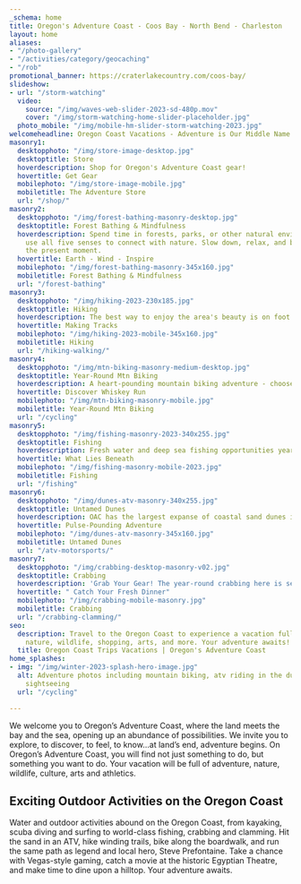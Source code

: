 ```yaml
---
_schema: home
title: Oregon's Adventure Coast - Coos Bay - North Bend - Charleston
layout: home
aliases:
- "/photo-gallery"
- "/activities/category/geocaching"
- "/rob"
promotional_banner: https://craterlakecountry.com/coos-bay/
slideshow:
- url: "/storm-watching"
  video:
    source: "/img/waves-web-slider-2023-sd-480p.mov"
    cover: "/img/storm-watching-home-slider-placeholder.jpg"
  photo_mobile: "/img/mobile-hm-slider-storm-watching-2023.jpg"
welcomeheadline: Oregon Coast Vacations - Adventure is Our Middle Name
masonry1:
  desktopphoto: "/img/store-image-desktop.jpg"
  desktoptitle: Store
  hoverdescription: Shop for Oregon's Adventure Coast gear!
  hovertitle: Get Gear
  mobilephoto: "/img/store-image-mobile.jpg"
  mobiletitle: The Adventure Store
  url: "/shop/"
masonry2:
  desktopphoto: "/img/forest-bathing-masonry-desktop.jpg"
  desktoptitle: Forest Bathing & Mindfulness
  hoverdescription: Spend time in forests, parks, or other natural environments and
    use all five senses to connect with nature. Slow down, relax, and be mindful of
    the present moment.
  hovertitle: Earth - Wind - Inspire
  mobilephoto: "/img/forest-bathing-masonry-345x160.jpg"
  mobiletitle: Forest Bathing & Mindfulness
  url: "/forest-bathing"
masonry3:
  desktopphoto: "/img/hiking-2023-230x185.jpg"
  desktoptitle: Hiking
  hoverdescription: The best way to enjoy the area's beauty is on foot.
  hovertitle: Making Tracks
  mobilephoto: "/img/hiking-2023-mobile-345x160.jpg"
  mobiletitle: Hiking
  url: "/hiking-walking/"
masonry4:
  desktopphoto: "/img/mtn-biking-masonry-medium-desktop.jpg"
  desktoptitle: Year-Round Mtn Biking
  hoverdescription: A heart-pounding mountain biking adventure - choose your challenge!
  hovertitle: Discover Whiskey Run
  mobilephoto: "/img/mtn-biking-masonry-mobile.jpg"
  mobiletitle: Year-Round Mtn Biking
  url: "/cycling"
masonry5:
  desktopphoto: "/img/fishing-masonry-2023-340x255.jpg"
  desktoptitle: Fishing
  hoverdescription: Fresh water and deep sea fishing opportunities year 'round.
  hovertitle: What Lies Beneath
  mobilephoto: "/img/fishing-masonry-mobile-2023.jpg"
  mobiletitle: Fishing
  url: "/fishing"
masonry6:
  desktopphoto: "/img/dunes-atv-masonry-340x255.jpg"
  desktoptitle: Untamed Dunes
  hoverdescription: OAC has the largest expanse of coastal sand dunes in North America.
  hovertitle: Pulse-Pounding Adventure
  mobilephoto: "/img/dunes-atv-masonry-345x160.jpg"
  mobiletitle: Untamed Dunes
  url: "/atv-motorsports/"
masonry7:
  desktopphoto: "/img/crabbing-desktop-masonry-v02.jpg"
  desktoptitle: Crabbing
  hoverdescription: 'Grab Your Gear! The year-round crabbing here is second to none.  '
  hovertitle: " Catch Your Fresh Dinner"
  mobilephoto: "/img/crabbing-mobile-masonry.jpg"
  mobiletitle: Crabbing
  url: "/crabbing-clamming/"
seo:
  description: Travel to the Oregon Coast to experience a vacation full of adventure,
    nature, wildlife, shopping, arts, and more. Your adventure awaits!
  title: Oregon Coast Trips Vacations | Oregon's Adventure Coast
home_splashes:
- img: "/img/winter-2023-splash-hero-image.jpg"
  alt: Adventure photos including mountain biking, atv riding in the dunes and lighthouse
    sightseeing
  url: "/cycling"

---
```

We welcome you to Oregon’s Adventure Coast, where the land meets the bay and the sea, opening up an abundance of possibilities. We invite you to explore, to discover, to feel, to know…at land’s end, adventure begins. On Oregon’s Adventure Coast, you will find not just something to do, but something you want to do. Your vacation will be full of adventure, nature, wildlife, culture, arts and athletics.

## Exciting Outdoor Activities on the Oregon Coast

Water and outdoor activities abound on the Oregon Coast, from kayaking, scuba diving and surfing to world-class fishing, crabbing and clamming. Hit the sand in an ATV, hike winding trails, bike along the boardwalk, and run the same path as legend and local hero, Steve Prefontaine. Take a chance with Vegas-style gaming, catch a movie at the historic Egyptian Theatre, and make time to dine upon a hilltop. Your adventure awaits.